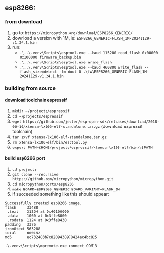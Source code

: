 

## esp8266:

### from download 
1) go to: `https://micropython.org/download/ESP8266_GENERIC/`
2) download a version with 1M, ie: `ESP8266_GENERIC-FLASH_1M-20241129-v1.24.1.bin`
3) run:
   - `.\..\.venv\Scripts\esptool.exe --baud 115200 read_flash 0x00000 0x100000 firmware_backup.bin`
   - `.\..\.venv\Scripts\esptool.exe erase_flash`
   - `.\..\.venv\Scripts\esptool.exe --baud 460800 write_flash --flash_size=detect -fm dout 0 .\fw\ESP8266_GENERIC-FLASH_1M-20241129-v1.24.1.bin`


### building from source

#### download toolchain espressif
1) `mkdir ~/projects/espressif`
2) `cd ~/projects/espressif`
3) `wget https://github.com/jepler/esp-open-sdk/releases/download/2018-06-10/xtensa-lx106-elf-standalone.tar.gz` (download espressif toolchain)
4) `tar zxvf xtensa-lx106-elf-standalone.tar.gz`
5) `rm xtensa-lx106-elf/bin/esptool.py`
6) `export PATH=$HOME/projects/espressif/xtensa-lx106-elf/bin/:$PATH`

#### build esp8266 port
1) `cd projects` 
2) `git clone --recursive https://github.com/micropython/micropython.git`
3) `cd micropython/ports/esp8266`
4) `make BOARD=ESP8266_GENERIC BOARD_VARIANT=FLASH_1M` 
5) if succeeded something like this should appear:

```
Successfully created esp8266 image.
flash     33488
 .text    31264 at 0x40100000
 .data    1060 at 0x3ffe8000
 .rodata  1124 at 0x3ffe8430
padding   3376
irom0text 563288
total     600152
md5       ec732483b7c8209438978424ac4bc825
```

`.\.venv\Scripts\mpremote.exe connect COM13`
